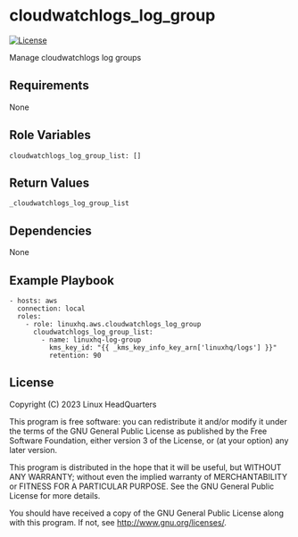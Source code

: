 # cloudwatchlogs\_log\_group

[![License](https://img.shields.io/badge/license-GPLv3-lightgreen)](https://www.gnu.org/licenses/gpl-3.0.en.html#license-text)

Manage cloudwatchlogs log groups

## Requirements

None

## Role Variables

    cloudwatchlogs_log_group_list: []

## Return Values

    _cloudwatchlogs_log_group_list

## Dependencies

None

## Example Playbook

    - hosts: aws
      connection: local
      roles:
        - role: linuxhq.aws.cloudwatchlogs_log_group
          cloudwatchlogs_log_group_list:
            - name: linuxhq-log-group
              kms_key_id: "{{ _kms_key_info_key_arn['linuxhq/logs'] }}"
              retention: 90

## License

Copyright (C) 2023 Linux HeadQuarters

This program is free software: you can redistribute it and/or modify
it under the terms of the GNU General Public License as published by
the Free Software Foundation, either version 3 of the License, or
(at your option) any later version.

This program is distributed in the hope that it will be useful,
but WITHOUT ANY WARRANTY; without even the implied warranty of
MERCHANTABILITY or FITNESS FOR A PARTICULAR PURPOSE. See the
GNU General Public License for more details.

You should have received a copy of the GNU General Public License
along with this program. If not, see <http://www.gnu.org/licenses/>.
